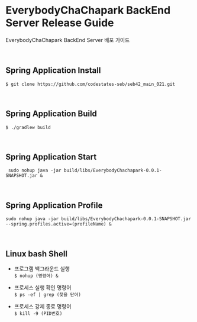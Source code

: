# EverybodyChaChapark BackEnd Server Release Guide
EverybodyChaChapark BackEnd Server 배포 가이드

<br>

## Spring Application Install
``` $ git clone https://github.com/codestates-seb/seb42_main_021.git ```

<br>

## Spring Application Build
```$ ./gradlew build```

<br>

## Spring Application Start
``` sudo nohup java -jar build/libs/EverybodyChachapark-0.0.1-SNAPSHOT.jar &```

<br>

## Spring Application Profile
``` sudo nohup java -jar build/libs/EverybodyChachapark-0.0.1-SNAPSHOT.jar --spring.profiles.active=(profileName) & ```

<br>

## Linux bash Shell
- 프로그램 백그라운드 실행  
``` $ nohup (명령어) & ```


- 프로세스 실행 확인 명령어  
``` $ ps -ef | grep (찾을 단어) ```


- 프로세스 강제 종료 명령어  
``` $ kill -9 (PID번호) ```
